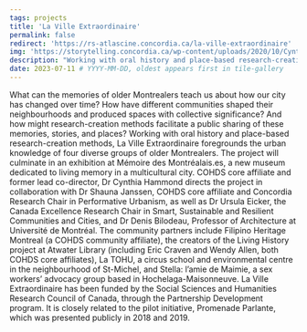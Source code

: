 ```yaml
---
tags: projects
title: 'La Ville Extraordinaire'
permalink: false
redirect: 'https://rs-atlascine.concordia.ca/la-ville-extraordinaire'
img: 'https://storytelling.concordia.ca/wp-content/uploads/2020/10/Cynthia-Hammond-Ville-extraordinaire-resized.jpg' # '/imgs/browse-villex.png'
description: "Working with oral history and place-based research-creation methods, La Ville Extraordinaire foregrounds the urban knowledge of four diverse groups of older Montrealers. The project will culminate in an exhibition at the Centre des mémoires montréalaises, a new museum dedicated to living memory in a multicultural city."
date: 2023-07-11 # YYYY-MM-DD, oldest appears first in tile-gallery
---
```


What can the memories of older Montrealers teach us about how our city has changed over time? How have different communities shaped their neighbourhoods and produced spaces with collective significance? And how might research-creation methods facilitate a public sharing of these memories, stories, and places? Working with oral history and place-based research-creation methods, La Ville Extraordinaire foregrounds the urban knowledge of four diverse groups of older Montrealers. The project will culminate in an exhibition at Mémoire des Montréalais.es, a new museum dedicated to living memory in a multicultural city. COHDS core affiliate and former lead co-director, Dr Cynthia Hammond directs the project in collaboration with Dr Shauna Janssen, COHDS core affiliate and Concordia Research Chair in Performative Urbanism, as well as Dr Ursula Eicker, the Canada Excellence Research Chair in Smart, Sustainable and Resilient Communities and Cities, and Dr Denis Bilodeau, Professor of Architecture at Université de Montréal. The community partners include Filipino Heritage Montreal (a COHDS community affiliate), the creators of the Living History project at Atwater Library (including Eric Craven and Wendy Allen, both COHDS core affiliates), La TOHU, a circus school and environmental centre in the neighbourhood of St-Michel, and Stella: l’amie de Maimie, a sex workers’ advocacy group based in Hochelaga-Maisonneuve. La Ville Extraordinaire has been funded by the Social Sciences and Humanities Research Council of Canada, through the Partnership Development program. It is closely related to the pilot initiative, Promenade Parlante, which was presented publicly in 2018 and 2019.
